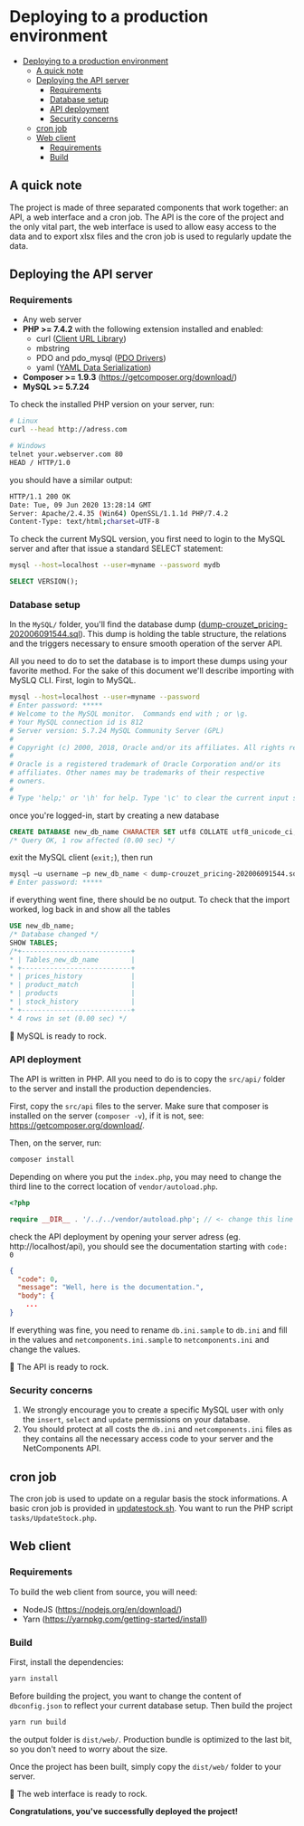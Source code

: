 # Deploying to a production environment

- [Deploying to a production environment](#deploying-to-a-production-environment)
  - [A quick note](#a-quick-note)
  - [Deploying the API server](#deploying-the-api-server)
    - [Requirements](#requirements)
    - [Database setup](#database-setup)
    - [API deployment](#api-deployment)
    - [Security concerns](#security-concerns)
  - [cron job](#cron-job)
  - [Web client](#web-client)
    - [Requirements](#requirements-1)
    - [Build](#build)

## A quick note

The project is made of three separated components that work together: an API, a web interface and a cron job. The API is the core of the project and the only vital part, the web interface is used to allow easy access to the data and to export xlsx files and the cron job is used to regularly update the data.

## Deploying the API server

### Requirements

- Any web server
- **PHP >= 7.4.2** with the following extension installed and enabled:
  - curl ([Client URL Library](https://www.php.net/manual/en/book.curl))
  - mbstring
  - PDO and pdo_mysql ([PDO Drivers](https://www.php.net/manual/en/ref.pdo-mysql.php))
  - yaml ([YAML Data Serialization](https://www.php.net/manual/en/book.yaml.php))
- **Composer >= 1.9.3** (https://getcomposer.org/download/)
- **MySQL >= 5.7.24**

To check the installed PHP version on your server, run:

```sh
# Linux
curl --head http://adress.com

# Windows
telnet your.webserver.com 80
HEAD / HTTP/1.0
```

you should have a similar output:

```sh
HTTP/1.1 200 OK
Date: Tue, 09 Jun 2020 13:28:14 GMT
Server: Apache/2.4.35 (Win64) OpenSSL/1.1.1d PHP/7.4.2
Content-Type: text/html;charset=UTF-8
```

To check the current MySQL version, you first need to login to the MySQL server and after that issue a standard SELECT statement:

```sh
mysql --host=localhost --user=myname --password mydb
```

```sql
SELECT VERSION();
```

### Database setup

In the `MySQL/` folder, you'll find the database dump ([dump-crouzet_pricing-202006091544.sql](./MySQL/dump-crouzet_pricing-202006091544.sql)). This dump is holding the table structure, the relations and the triggers necessary to ensure smooth operation of the server API.

All you need to do to set the database is to import these dumps using your favorite method. For the sake of this document we'll describe importing with MySLQ CLI. First, login to MySQL.

```bash
mysql --host=localhost --user=myname --password
# Enter password: *****
# Welcome to the MySQL monitor.  Commands end with ; or \g.
# Your MySQL connection id is 812
# Server version: 5.7.24 MySQL Community Server (GPL)
#
# Copyright (c) 2000, 2018, Oracle and/or its affiliates. All rights reserved.
#
# Oracle is a registered trademark of Oracle Corporation and/or its
# affiliates. Other names may be trademarks of their respective
# owners.
#
# Type 'help;' or '\h' for help. Type '\c' to clear the current input statement.
```

once you're logged-in, start by creating a new database

```sql
CREATE DATABASE new_db_name CHARACTER SET utf8 COLLATE utf8_unicode_ci;
/* Query OK, 1 row affected (0.00 sec) */
```

exit the MySQL client (`exit;`), then run

```sh
mysql –u username –p new_db_name < dump-crouzet_pricing-202006091544.sql
# Enter password: *****
```

if everything went fine, there should be no output. To check that the import worked, log back in and show all the tables

```sql
USE new_db_name;
/* Database changed */
SHOW TABLES;
/*+---------------------------+
* | Tables_new_db_name        |
* +---------------------------+
* | prices_history            |
* | product_match             |
* | products                  |
* | stock_history             |
* +---------------------------+
* 4 rows in set (0.00 sec) */
```

🎉 MySQL is ready to rock.

### API deployment

The API is written in PHP. All you need to do is to copy the `src/api/` folder to the server and install the production dependencies.

First, copy the `src/api` files to the server. Make sure that composer is installed on the server (`composer -v`), if it is not, see: https://getcomposer.org/download/.

Then, on the server, run:

```sh
composer install
```

Depending on where you put the `index.php`, you may need to change the third line to the correct location of `vendor/autoload.php`.

```php
<?php

require __DIR__ . '/../../vendor/autoload.php'; // <- change this line
```

check the API deployment by opening your server adress (eg. http://localhost/api), you should see the documentation starting with `code: 0`

```JSON
{
  "code": 0,
  "message": "Well, here is the documentation.",
  "body": {
    ...
}
```

If everything was fine, you need to rename `db.ini.sample` to `db.ini` and fill in the values and `netcomponents.ini.sample` to `netcomponents.ini` and change the values.

🎉 The API is ready to rock.

### Security concerns

1. We strongly encourage you to create a specific MySQL user with only the `insert`, `select` and `update` permissions on your database.
2. You should protect at all costs the `db.ini` and `netcomponents.ini` files as they contains all the necessary access code to your server and the NetComponents API.

## cron job

The cron job is used to update on a regular basis the stock informations. A basic cron job is provided in [updatestock.sh](./../src/cron/updatestock.sh). You want to run the PHP script `tasks/UpdateStock.php`.

## Web client

### Requirements

To build the web client from source, you will need:

- NodeJS (https://nodejs.org/en/download/)
- Yarn (https://yarnpkg.com/getting-started/install)

### Build

First, install the dependencies:

```sh
yarn install
```

Before building the project, you want to change the content of `dbconfig.json` to reflect your current database setup. Then build the project

```sh
yarn run build
```

the output folder is `dist/web/`. Production bundle is optimized to the last bit, so you don't need to worry about the size.

Once the project has been built, simply copy the `dist/web/` folder to your server.

🎉 The web interface is ready to rock.

**Congratulations, you've successfully deployed the project!**

